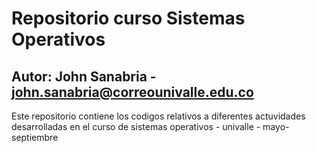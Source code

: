 # Repositorio curso Sistemas Operativos
## Autor: John Sanabria - john.sanabria@correounivalle.edu.co

Este repositorio contiene los codigos relativos a diferentes actuvidades desarrolladas en el curso de sistemas operativos - univalle - mayo-septiembre

